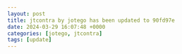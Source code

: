 ```yaml
---
layout: post
title: jtcontra by jotego has been updated to 90fd97e
date: 2024-03-29 16:07:48 +0000
categories: [jotego, jtcontra]
tags: [update]
---
```


